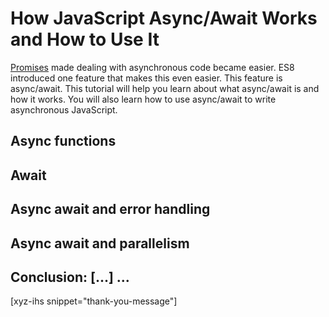 # How JavaScript Async/Await Works and How to Use It

[Promises] made dealing with asynchronous code became easier. ES8 introduced one feature that makes this even easier. This feature is async/await. This tutorial will help you learn about what async/await is and how it works. You will also learn how to use async/await to write asynchronous JavaScript.

<!--more-->
<!--
Table of Contents:
-->

## Async functions

## Await

## Async await and error handling

## Async await and parallelism

## Conclusion: [...] ...

[xyz-ihs snippet="thank-you-message"]

<!-- ### Links -->
[Promises]: https://blog.alexdevero.com/javascript-promises/

<!--
### Meta:
-
-->

<!--
### Keywords:
- javascript switch statement
- switch statement
-->

<!--
### Resources:
- https://medium.com/javascript-in-plain-english/async-await-javascript-5038668ec6eb
- https://javascript.info/async-await
- https://developer.mozilla.org/en-US/docs/Web/JavaScript/Reference/Statements/async_function
- https://blog.alexdevero.com/es6-es7-es8-modern-javascript-pt7/
- https://dev.to/shoupn/javascript-fetch-api-and-using-asyncawait-47mp
- https://developer.mozilla.org/en-US/docs/Learn/JavaScript/Asynchronous/Introducing
- https://developer.mozilla.org/en-US/docs/Learn/JavaScript/Asynchronous/Concepts
-->
